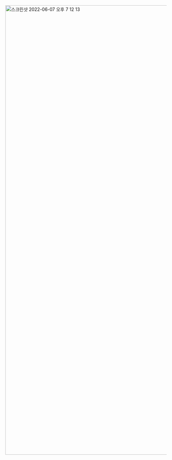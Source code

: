 <img width="1399" alt="스크린샷 2022-06-07 오후 7 12 13" src="https://user-images.githubusercontent.com/77186025/172355454-7b1bbb6e-cc7a-4b7b-a08e-c832e29b7d11.png">
